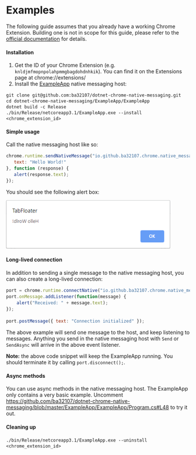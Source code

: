 # Examples

The following guide assumes that you already have a working Chrome Extension. Building one is not in scope for this guide, please refer to the [official documentation](https://developer.chrome.com/extensions/getstarted) for details.

#### Installation
 1. Get the ID of your Chrome Extension (e.g. `knldjmfmopnpolahpmmgbagdohdnhkik`). You can find it on the Extensions page at chrome://extensions/
 1. Install the [ExampleApp](https://github.com/ba32107/dotnet-chrome-native-messaging/tree/master/ExampleApp) native messaging host:
```Shell
git clone git@github.com:ba32107/dotnet-chrome-native-messaging.git
cd dotnet-chrome-native-messaging/ExampleApp/ExampleApp
dotnet build -c Release
./bin/Release/netcoreapp3.1/ExampleApp.exe --install <chrome_extension_id>
```

#### Simple usage
Call the native messaging host like so:
 ```Javascript
chrome.runtime.sendNativeMessage("io.github.ba32107.chrome.native_messaging.example_app", {
    text: "Hello World!"
}, function (response) {
    alert(response.text);
});
 ```
You should see the following alert box:
 
 ![example alert box](https://raw.githubusercontent.com/ba32107/dotnet-chrome-native-messaging/master/docs/alert.png)

#### Long-lived connection

In addition to sending a single message to the native messaging host, you can also create a long-lived connection:
```Javascript
port = chrome.runtime.connectNative("io.github.ba32107.chrome.native_messaging.example_app");
port.onMessage.addListener(function(message) {
    alert("Received: " + message.text);
});

port.postMessage({ text: "Connection initialized" });
```
The above example will send one message to the host, and keep listening to messages. Anything you send in the native messaging host with `Send` or `SendAsync` will arrive in the above event listener.

__Note:__ the above code snippet will keep the ExampleApp running. You should terminate it by calling `port.disconnect();`.

#### Async methods
You can use async methods in the native messaging host. The ExampleApp only contains a very basic example. Uncomment https://github.com/ba32107/dotnet-chrome-native-messaging/blob/master/ExampleApp/ExampleApp/Program.cs#L48 to try it out.

#### Cleaning up

```Shell
./bin/Release/netcoreapp3.1/ExampleApp.exe --uninstall <chrome_extension_id>
```
